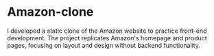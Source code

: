 # Amazon-clone
I developed a static clone of the Amazon website to practice front-end development. The project replicates Amazon's homepage and product pages, focusing on layout and design without backend functionality.
